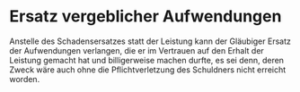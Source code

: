 # Ersatz vergeblicher Aufwendungen

Anstelle des Schadensersatzes statt der Leistung kann der Gläubiger Ersatz der Aufwendungen verlangen, die er im Vertrauen auf den Erhalt der Leistung gemacht hat und billigerweise machen durfte, es sei denn, deren Zweck wäre auch ohne die Pflichtverletzung des Schuldners nicht erreicht worden. 

